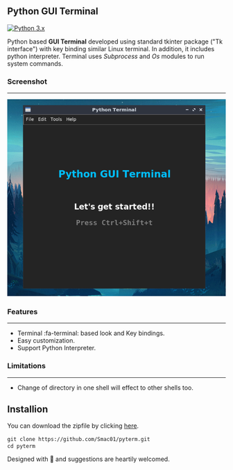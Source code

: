 ## Python GUI Terminal
[![Python 3.x](https://img.shields.io/badge/python-3.x-brightgreen.svg)](https://www.python.org/)

Python based **GUI Terminal** developed using standard tkinter package ("Tk interface") with key binding similar Linux terminal. In addition, it includes python interpreter. Terminal uses *Subprocess* and *Os* modules to run system commands.



### Screenshot
------------
![Screenshot](utils/images/mainscreen.png)

### Features
------
- Terminal :fa-terminal: based look and Key bindings.
- Easy customization.
- Support Python Interpreter.

### Limitations
------
* Change of directory in one shell will effect to other shells too. 


## Installion
You can download the zipfile by clicking  [here](https://github.com/Smac01/pyterm/archive/main.zip). 

```
git clone https://github.com/Smac01/pyterm.git
cd pyterm
```

Designed with :blue_heart: and suggestions are heartily welcomed.
